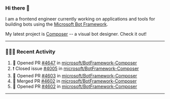 ### Hi there 👋

I am a frontend engineer currently working on applications and tools for building bots using the [Microsoft Bot Framework](https://dev.botframework.com/).

My latest project is [Composer](https://github.com/microsoft/BotFramework-Composer) -- a visual bot designer. Check it out!

---

### 👨🏻‍💻 Recent Activity

<!--START_SECTION:activity-->
1. 💪 Opened PR [#4647](https://github.com/microsoft/BotFramework-Composer/pull/4647) in [microsoft/BotFramework-Composer](https://github.com/microsoft/BotFramework-Composer)
2. ❗️ Closed issue [#4005](https://github.com/microsoft/BotFramework-Composer/issues/4005) in [microsoft/BotFramework-Composer](https://github.com/microsoft/BotFramework-Composer)
3. 💪 Opened PR [#4603](https://github.com/microsoft/BotFramework-Composer/pull/4603) in [microsoft/BotFramework-Composer](https://github.com/microsoft/BotFramework-Composer)
4. 🎉 Merged PR [#4602](https://github.com/microsoft/BotFramework-Composer/pull/4602) in [microsoft/BotFramework-Composer](https://github.com/microsoft/BotFramework-Composer)
5. 💪 Opened PR [#4602](https://github.com/microsoft/BotFramework-Composer/pull/4602) in [microsoft/BotFramework-Composer](https://github.com/microsoft/BotFramework-Composer)
<!--END_SECTION:activity-->

---

<!--
**a-b-r-o-w-n/a-b-r-o-w-n** is a ✨ _special_ ✨ repository because its `README.md` (this file) appears on your GitHub profile.

Here are some ideas to get you started:

- 🔭 I’m currently working on ...
- 🌱 I’m currently learning ...
- 👯 I’m looking to collaborate on ...
- 🤔 I’m looking for help with ...
- 💬 Ask me about ...
- 📫 How to reach me: ...
- 😄 Pronouns: ...
- ⚡ Fun fact: ...
-->
